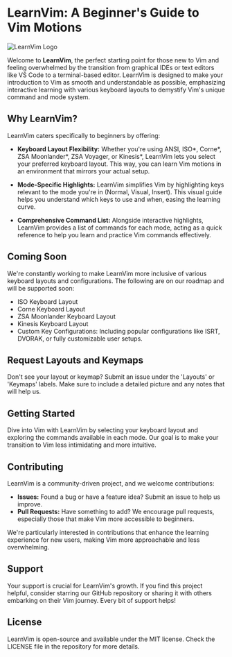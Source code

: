 # LearnVim: A Beginner's Guide to Vim Motions

![LearnVim Logo](https://raw.githubusercontent.com/jjcxdev/vim/main/public/images/learnvim.png "LearnVim Interactive Learning Tool")

Welcome to **LearnVim**, the perfect starting point for those new to Vim and feeling overwhelmed by the transition from graphical IDEs or text editors like VS Code to a terminal-based editor. LearnVim is designed to make your introduction to Vim as smooth and understandable as possible, emphasizing interactive learning with various keyboard layouts to demystify Vim's unique command and mode system.

## Why LearnVim?

LearnVim caters specifically to beginners by offering:

- **Keyboard Layout Flexibility:** Whether you're using ANSI, ISO*, Corne*, ZSA Moonlander*, ZSA Voyager, or Kinesis*, LearnVim lets you select your preferred keyboard layout. This way, you can learn Vim motions in an environment that mirrors your actual setup.

- **Mode-Specific Highlights:** LearnVim simplifies Vim by highlighting keys relevant to the mode you're in (Normal, Visual, Insert). This visual guide helps you understand which keys to use and when, easing the learning curve.

- **Comprehensive Command List:** Alongside interactive highlights, LearnVim provides a list of commands for each mode, acting as a quick reference to help you learn and practice Vim commands effectively.

## Coming Soon

We're constantly working to make LearnVim more inclusive of various keyboard layouts and configurations. The following are on our roadmap and will be supported soon:

- ISO Keyboard Layout
- Corne Keyboard Layout
- ZSA Moonlander Keyboard Layout
- Kinesis Keyboard Layout
- Custom Key Configurations: Including popular configurations like ISRT, DVORAK, or fully customizable user setups.

## Request Layouts and Keymaps

Don't see your layout or keymap? Submit an issue under the 'Layouts' or 'Keymaps' labels. Make sure to include a detailed picture and any notes that will help us.

## Getting Started

Dive into Vim with LearnVim by selecting your keyboard layout and exploring the commands available in each mode. Our goal is to make your transition to Vim less intimidating and more intuitive.

## Contributing

LearnVim is a community-driven project, and we welcome contributions:

- **Issues:** Found a bug or have a feature idea? Submit an issue to help us improve.
- **Pull Requests:** Have something to add? We encourage pull requests, especially those that make Vim more accessible to beginners.

We're particularly interested in contributions that enhance the learning experience for new users, making Vim more approachable and less overwhelming.

## Support

Your support is crucial for LearnVim's growth. If you find this project helpful, consider starring our GitHub repository or sharing it with others embarking on their Vim journey. Every bit of support helps!

## License

LearnVim is open-source and available under the MIT license. Check the LICENSE file in the repository for more details.
